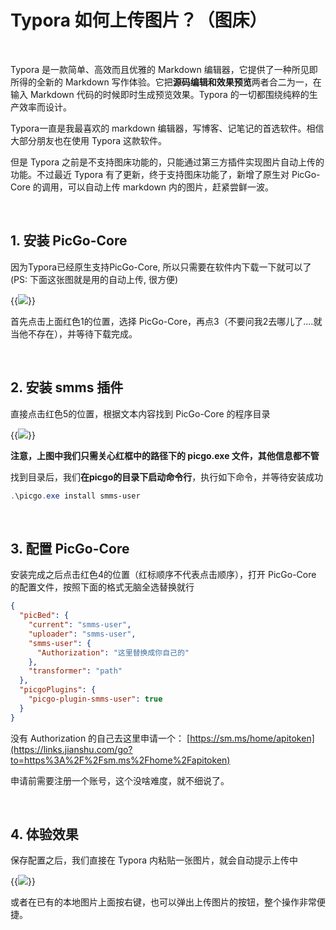 # Typora 如何上传图片？（图床）


<!--more-->

​	

Typora 是一款简单、高效而且优雅的 Markdown 编辑器，它提供了一种所见即所得的全新的 Markdown 写作体验。它把**源码编辑和效果预览**两者合二为一，在输入 Markdown 代码的时候即时生成预览效果。Typora 的一切都围绕纯粹的生产效率而设计。

Typora一直是我最喜欢的 markdown 编辑器，写博客、记笔记的首选软件。相信大部分朋友也在使用 Typora 这款软件。

但是 Typora 之前是不支持图床功能的，只能通过第三方插件实现图片自动上传的功能。不过最近 Typora 有了更新，终于支持图床功能了，新增了原生对 PicGo-Core 的调用，可以自动上传 markdown 内的图片，赶紧尝鲜一波。

​	

## 1. 安装 PicGo-Core

因为Typora已经原生支持PicGo-Core, 所以只需要在软件内下载一下就可以了(PS: 下面这张图就是用的自动上传, 很方便)

{{<image src="https://i.loli.net/2020/07/15/Cc4bTxA9mEaojZr.png" >}}

首先点击上面红色1的位置，选择 PicGo-Core，再点3（不要问我2去哪儿了....就当他不存在），并等待下载完成。

​	

## 2. 安装 smms 插件

直接点击红色5的位置，根据文本内容找到 PicGo-Core 的程序目录

{{<image src="https://i.loli.net/2020/07/15/mfJ7g9GLxShQcPE.png" >}}

**注意，上图中我们只需关心红框中的路径下的 picgo.exe 文件，其他信息都不管**

找到目录后，我们**在picgo的目录下启动命令行**，执行如下命令，并等待安装成功

```powershell
.\picgo.exe install smms-user
```

​	

## 3. 配置 PicGo-Core

安装完成之后点击红色4的位置（红标顺序不代表点击顺序），打开 PicGo-Core 的配置文件，按照下面的格式无脑全选替换就行

```json
{
  "picBed": {
    "current": "smms-user",
    "uploader": "smms-user",
    "smms-user": {
      "Authorization": "这里替换成你自己的"
    },
    "transformer": "path"
  },
  "picgoPlugins": {
    "picgo-plugin-smms-user": true
  }
}
```

没有 Authorization 的自己去这里申请一个： [https://sm.ms/home/apitoken](https://links.jianshu.com/go?to=https%3A%2F%2Fsm.ms%2Fhome%2Fapitoken)

申请前需要注册一个账号，这个没啥难度，就不细说了。

​	

## 4. 体验效果

保存配置之后，我们直接在 Typora 内粘贴一张图片，就会自动提示上传中

{{<image src="https://i.loli.net/2020/07/15/davDboUKiGqzMpP.gif">}}

或者在已有的本地图片上面按右键，也可以弹出上传图片的按钮，整个操作非常便捷。


